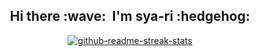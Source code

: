 <h2 align='center'>Hi there :wave:&nbsp; I'm sya-ri :hedgehog:</h2>

<p align='center'>
  <a href="https://git.io/streak-stats">
    <img src="https://github-readme-streak-stats.herokuapp.com?user=sya-ri&date_format=%5BY.%5Dn.j" alt="github-readme-streak-stats" />
  </a>
</p>
